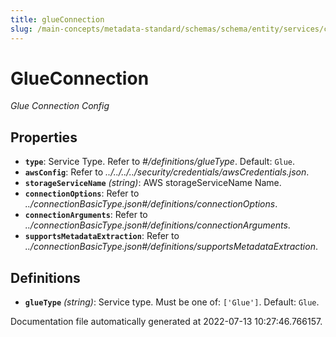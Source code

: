 ```yaml
---
title: glueConnection
slug: /main-concepts/metadata-standard/schemas/schema/entity/services/connections/database
---
```


# GlueConnection

*Glue Connection Config*

## Properties

- **`type`**: Service Type. Refer to *#/definitions/glueType*. Default: `Glue`.
- **`awsConfig`**: Refer to *../../../../security/credentials/awsCredentials.json*.
- **`storageServiceName`** *(string)*: AWS storageServiceName Name.
- **`connectionOptions`**: Refer to *../connectionBasicType.json#/definitions/connectionOptions*.
- **`connectionArguments`**: Refer to *../connectionBasicType.json#/definitions/connectionArguments*.
- **`supportsMetadataExtraction`**: Refer to *../connectionBasicType.json#/definitions/supportsMetadataExtraction*.
## Definitions

- **`glueType`** *(string)*: Service type. Must be one of: `['Glue']`. Default: `Glue`.


Documentation file automatically generated at 2022-07-13 10:27:46.766157.
